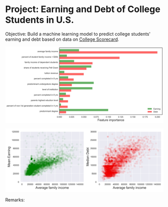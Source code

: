 # Project: Earning and Debt of College Students in U.S.

Objective: 
Build a machine learning model to predict college students' earning and debt based on data on [College Scorecard](https://collegescorecard.ed.gov/data/).



![figure1](figure1.jpg) 

![figure2](figure2.jpg) 


Remarks:



